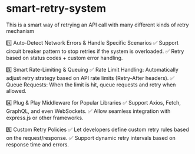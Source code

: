 # smart-retry-system
This is a smart way of retrying an API call with many different kinds of retry mechanism

1️⃣ Auto-Detect Network Errors & Handle Specific Scenarios
✅ Support circuit breaker pattern to stop retries if the system is overloaded.
✅ Retry based on status codes + custom error handling.


3️⃣ Smart Rate-Limiting & Queuing
✅ Rate Limit Handling: Automatically adjust retry strategy based on API rate limits (Retry-After headers).
✅ Queue Requests: When the limit is hit, queue requests and retry when allowed.

4️⃣ Plug & Play Middleware for Popular Libraries
✅ Support Axios, Fetch, GraphQL, and even WebSockets.
✅ Allow seamless integration with express.js or other frameworks.

5️⃣ Custom Retry Policies
✅ Let developers define custom retry rules based on the request/response.
✅ Support dynamic retry intervals based on response time and errors.
